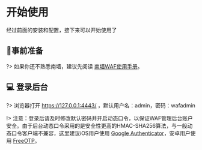 # 开始使用

经过前面的安装和配置，接下来可以开始使用了



##  :beginner:事前准备 <!-- {docsify-ignore} -->
?> 如果你还不熟悉南墙，建议先阅读 [南墙WAF使用手册](https://waf.uusec.com/_media/南墙WAF使用手册.pdf)。



##  :computer: 登录后台 <!-- {docsify-ignore} -->

?> 浏览器打开 https://127.0.0.1:4443/ ，默认用户名：admin，密码：wafadmin

!> 注意：登录后请及时修改默认密码并开启动态口令，以保证WAF管理后台账户安全。由于后台动态口令采用的是安全性更高的HMAC-SHA256算法，与一般动态口令客户端不兼容，这里建议iOS用户使用 [Google Authenticator](https://apps.apple.com/cn/app/google-authenticator/id388497605)，安卓用户使用 [FreeOTP](https://f-droid.org/zh_Hans/packages/org.liberty.android.freeotpplus/)。

